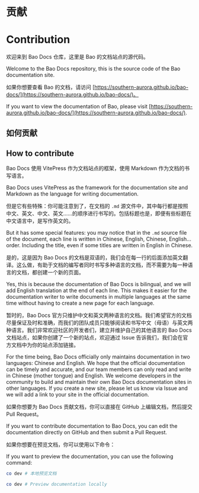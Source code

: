 <I18N>

# 贡献

# Contribution

欢迎来到 Bao Docs 仓库，这里是 Bao 的文档站点的源代码。

Welcome to the Bao Docs repository, this is the source code of the Bao documentation site.

如果你想要查看 Bao 的文档，请访问 [https://southern-aurora.github.io/bao-docs/](https://southern-aurora.github.io/bao-docs/)。

If you want to view the documentation of Bao, please visit [https://southern-aurora.github.io/bao-docs/](https://southern-aurora.github.io/bao-docs/).

## 如何贡献

## How to contribute

Bao Docs 使用 VitePress 作为文档站点的框架，使用 Markdown 作为文档的书写语言。

Bao Docs uses VitePress as the framework for the documentation site and Markdown as the language for writing documentation.

但是它有些特殊：你可能注意到了，在文档的 `.md` 源文件中，其中每行都是按照中文、英文、中文、英文……的顺序进行书写的。包括标题也是，即便有些标题在中文语言中，是写作英文的。

But it has some special features: you may notice that in the `.md` source file of the document, each line is written in Chinese, English, Chinese, English... order. Including the title, even if some titles are written in English in Chinese.

是的，这是因为 Bao Docs 的文档是双语的，我们会在每一行的后面添加英文翻译。这么做，有助于文档的编写者同时书写多种语言的文档，而不需要为每一种语言的文档，都创建一个新的页面。

Yes, this is because the documentation of Bao Docs is bilingual, and we will add English translation at the end of each line. This makes it easier for the documentation writer to write documents in multiple languages at the same time without having to create a new page for each language.

暂时的，Bao Docs 官方只维护中文和英文两种语言的文档。我们希望官方的文档尽量保证及时和准确，而我们的团队成员只能够阅读和书写中文（母语）与英文两种语言。我们非常欢迎社区的开发者们，建立并维护自己的其他语言的 Bao Docs 文档站点，如果你创建了一个新的站点，欢迎通过 Issue 告诉我们，我们会在官方文档中为你的站点添加链接。

For the time being, Bao Docs officially only maintains documentation in two languages: Chinese and English. We hope that the official documentation can be timely and accurate, and our team members can only read and write in Chinese (mother tongue) and English. We welcome developers in the community to build and maintain their own Bao Docs documentation sites in other languages. If you create a new site, please let us know via Issue and we will add a link to your site in the official documentation.

如果你想要为 Bao Docs 贡献文档，你可以直接在 GitHub 上编辑文档，然后提交 Pull Request。

If you want to contribute documentation to Bao Docs, you can edit the documentation directly on GitHub and then submit a Pull Request.

如果你想要在预览文档，你可以使用以下命令：

If you want to preview the documentation, you can use the following command:

```bash
co dev # 本地预览文档
```

```bash
co dev # Preview documentation locally
```

</I18N>

